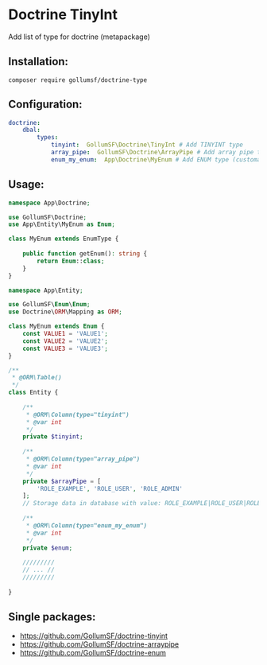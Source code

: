 # Doctrine TinyInt

Add list of type for doctrine (metapackage)

## Installation:

```shell
composer require gollumsf/doctrine-type
```

## Configuration:

```yaml
doctrine:
    dbal:
        types:
            tinyint:  GollumSF\Doctrine\TinyInt # Add TINYINT type
            array_pipe:  GollumSF\Doctrine\ArrayPipe # Add array pipe transformer [ 'VAL1', 'VAL2' ] => 'VAL1|VAL2'
            enum_my_enum:  App\Doctrine\MyEnum # Add ENUM type (customable by enum)
```

## Usage:


```php
namespace App\Doctrine;

use GollumSF\Doctrine;
use App\Entity\MyEnum as Enum;

class MyEnum extends EnumType {
	
	public function getEnum(): string {
		return Enum::class;
	}
}

namespace App\Entity;

use GollumSF\Enum\Enum;
use Doctrine\ORM\Mapping as ORM;

class MyEnum extends Enum {
	const VALUE1 = 'VALUE1';
	const VALUE2 = 'VALUE2';
	const VALUE3 = 'VALUE3';
}

/**
 * @ORM\Table()
 */
class Entity {
	
	/**
	 * @ORM\Column(type="tinyint")
	 * @var int
	 */
	private $tinyint;
	
	/**
	 * @ORM\Column(type="array_pipe")
	 * @var int
	 */
	private $arrayPipe = [
		'ROLE_EXAMPLE', 'ROLE_USER', 'ROLE_ADMIN'
	];
	// Storage data in database with value: ROLE_EXAMPLE|ROLE_USER|ROLE_ADMIN
	
	/**
	 * @ORM\Column(type="enum_my_enum")
	 * @var int
	 */
	private $enum;
	
	/////////
	// ... //
	/////////
	
}
```

## Single packages:

 - https://github.com/GollumSF/doctrine-tinyint
 - https://github.com/GollumSF/doctrine-arraypipe
 - https://github.com/GollumSF/doctrine-enum